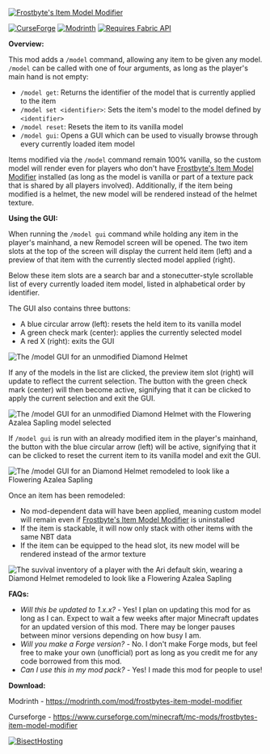 [![Frostbyte's Item Model Modifier](https://github.com/user-attachments/assets/692713b2-8f4d-453a-b929-ac620778a534)](https://github.com/FrostbyteGames1/Frostbytes-Item-Model-Modifier)

[![CurseForge](https://cf.way2muchnoise.eu/short_------_downloads.svg)](https://www.curseforge.com/minecraft/mc-mods/frostbytes-item-model-modifier)
[![Modrinth](https://img.shields.io/modrinth/dt/--------?color=00AF5C&label=downloads&logo=modrinth)](https://modrinth.com/mod/frostbytes-item-model-modifier)
[![Requires Fabric API](https://img.shields.io/badge/Requires-Fabric%20API-dbd0b4?logo=data%3Aimage%2Fpng%3Bbase64%2CiVBORw0KGgoAAAANSUhEUgAAAfQAAAH0BAMAAAA5%2BMK5AAAAGFBMVEUAAADb0LTGvKW8spyuppSakn6Aem04NCogwuCRAAAAAXRSTlMAQObYZgAAAo1JREFUeNrt2zFOw0AQhlF3rg0FNbkBSpEakSMQcQPqBITm%2BnRIM4VHVkDG8L56m7ftvztIkiRJkiRJkiRJkrTJxsid0dHR0dHR0dHR0dHR0dHR0dHR0dHR0dHR0dHR0dHR0Ychcpcpdxc5dHR0dHR0dHR0dHR0dHR0dHR0dHR0dHR0dHR0dHT0r952ufspF7kzOjo6Ojo6Ojo6Ojo6Ojo6Ojo6Ojo6Ojo6Ojo6Ovpfpo%2BRa%2Fb0932uOY6Ojo6Ojo6Ojo6Ojo6Ojo6Ojo6Ojo6Ojo6Ojo6OvmF6P6BPpca2zz1MuSiho6Ojo6Ojo6Ojo6Ojo6Ojo6Ojo6Ojo6Ojo6Ojo6P%2FUnqUGlvzX73WvDyI%2Bc7o6Ojo6Ojo6Ojo6Ojo6Ojo6Ojo6Ojo6Ojo6Ojo6OvSx0q9qpvdfIV6iNxrCR0dHR0dHR0dHR0dHR0dHR0dHR0dHR0dHR0dHR19ZXrkLlcM6H23xdrQa0MJHR0dHR0dHR0dHR0dHR0dHR0dHR0dHR0dHR0dHf2H6WPkjrnHbx3Q7xv6wsEcHR0dHR0dHR0dHR0dHR0dHR0dHR0dHR0dHR0dHR19Lfop93zMTcvaL3s7MJTQ0dHR0dHR0dHR0dHR0dHR0dHR0dHR0dHR0dHR0Vv6qkXu45Q7lpbRD82Ajo6Ojo6Ojo6Ojo6Ojo6Ojo6Ojo6Ojo6Ojo6Ojo6%2BHfry%2Bb1exVOxdlR0dHR0dHR0dHR0dHR0dHR0dHR0dHR0dHR0dHR09Ja%2B4WL%2BKl4ih46Ojo6Ojo6Ojo6Ojo6Ojo6Ojo6Ojo6Ojo6Ojo6O%2Fi%2FptZhvKKGjo6Ojo6Ojo6Ojo6Ojo6Ojo6Ojo6Ojo6Ojo6Ojt3RJkiRJkiRJkiRJkjbRJ0KLYiuU9T5SAAAAAElFTkSuQmCC)](https://modrinth.com/mod/fabric-api)

**Overview:**

This mod adds a ```/model``` command, allowing any item to be given any model. ```/model``` can be called with one of four arguments, as long as the player's main hand is not empty:
- ```/model get```: Returns the identifier of the model that is currently applied to the item
- ```/model set <identifier>```: Sets the item's model to the model defined by ```<identifier>```
- ```/model reset```: Resets the item to its vanilla model
- ```/model gui```: Opens a GUI which can be used to visually browse through every currently loaded item model

Items modified via the ```/model``` command remain 100% vanilla, so the custom model will render even for players who don't have [Frostbyte's Item Model Modifier](https://github.com/FrostbyteGames1/Frostbytes-Item-Model-Modifier) installed (as long as the model is vanilla or part of a texture pack that is shared by all players involved). Additionally, if the item being modified is a helmet, the new model will be rendered instead of the helmet texture.

**Using the GUI:**

When running the ```/model gui``` command while holding any item in the player's mainhand, a new Remodel screen will be opened. The two item slots at the top of the screen will display the current held item (left) and a preview of that item with the currently slected model applied (right).

Below these item slots are a search bar and a stonecutter-style scrollable list of every currently loaded item model, listed in alphabetical order by identifier.

The GUI also contains three buttons:
- A blue circular arrow (left): resets the held item to its vanilla model
- A green check mark (center): applies the currently selected model
- A red X (right): exits the GUI

![The /model GUI for an unmodified Diamond Helmet](https://github.com/user-attachments/assets/b3bcdda5-6f3a-4573-a684-e9239cee66fc)

If any of the models in the list are clicked, the preview item slot (right) will update to reflect the current selection. The button with the green check mark (center) will then become active, signifying that it can be clicked to apply the current selection and exit the GUI.

![The /model GUI for an unmodified Diamond Helmet with the Flowering Azalea Sapling model selected](https://github.com/user-attachments/assets/584f1183-77d9-4140-9bda-32bf26c663be)

If ```/model gui``` is run with an already modified item in the player's mainhand, the button with the blue circular arrow (left) will be active, signifying that it can be clicked to reset the current item to its vanilla model and exit the GUI.

![The /model GUI for an Diamond Helmet remodeled to look like a Flowering Azalea Sapling](https://github.com/user-attachments/assets/78f99b5b-2e34-4980-acda-5daca29d4382)

Once an item has been remodeled:
- No mod-dependent data will have been applied, meaning custom model will remain even if [Frostbyte's Item Model Modifier](https://github.com/FrostbyteGames1/Frostbytes-Item-Model-Modifier) is uninstalled 
- If the item is stackable, it will now only stack with other items with the same NBT data
- If the item can be equipped to the head slot, its new model will be rendered instead of the armor texture

![The suvival inventory of a player with the Ari default skin, wearing a Diamond Helmet remodeled to look like a Flowering Azalea Sapling](https://github.com/user-attachments/assets/f3e8cae3-f5d9-49be-8f60-c589163921af)

**FAQs:**

- *Will this be updated to 1.x.x?* - Yes! I plan on updating this mod for as long as I can. Expect to wait a few weeks after major Minecraft updates for an updated version of this mod. There may be longer pauses between minor versions depending on how busy I am.
- *Will you make a Forge version?* - No. I don't make Forge mods, but feel free to make your own (unofficial) port as long as you credit me for any code borrowed from this mod.
- *Can I use this in my mod pack?* - Yes! I made this mod for people to use!

**Download:**

Modrinth - https://modrinth.com/mod/frostbytes-item-model-modifier

Curseforge - https://www.curseforge.com/minecraft/mc-mods/frostbytes-item-model-modifier

[![BisectHosting](https://www.bisecthosting.com/partners/custom-banners/92987bf2-5957-4acb-8dd9-0fadd0fdd7e4.webp)](https://www.bisecthosting.com/frostbyte)
